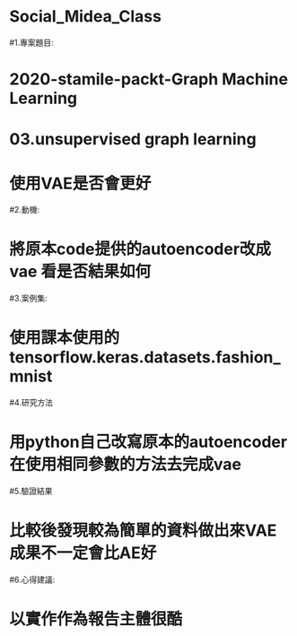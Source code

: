 # Social_Midea_Class

#1.專案題目:
#	2020-stamile-packt-Graph Machine Learning
#        03.unsupervised graph learning
#        使用VAE是否會更好
#2.動機:
#        將原本code提供的autoencoder改成vae 看是否結果如何
#3.案例集:
#	使用課本使用的 tensorflow.keras.datasets.fashion_mnist
#4.研究方法
#	用python自己改寫原本的autoencoder在使用相同參數的方法去完成vae
#5.驗證結果
#	比較後發現較為簡單的資料做出來VAE成果不一定會比AE好
#6.心得建議:
#	以實作作為報告主體很酷
